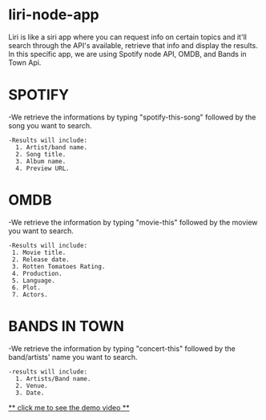 # liri-node-app

Liri is like a siri app where you can request info on certain topics and it'll search through the API's available, retrieve that info and display the results. In this specific app, we are using Spotify node API, OMDB, and Bands in Town Api.

# SPOTIFY
  -We retrieve the informations by typing "spotify-this-song" followed by the song you want to search.

    -Results will include:
      1. Artist/band name.
      2. Song title.
      3. Album name.
      4. Preview URL.
  
 # OMDB
   -We retrieve the information by typing "movie-this" followed by the moview you want to search.
      
    -Results will include:
     1. Movie title.
     2. Release date.
     3. Rotten Tomatoes Rating.
     4. Production.
     5. Language.
     6. Plot.
     7. Actors.
      
# BANDS IN TOWN
  -We retrieve the information by typing "concert-this" followed by the band/artists' name you want to search.
  
    -results will include:
      1. Artists/Band name.
      2. Venue.
      3. Date.
      
  
   [ ** click me to see the demo video **](https://drive.google.com/file/d/1a5ypm9cZQq0LaFoBczYlmH8nGecb29Iy/view?usp=sharing)
